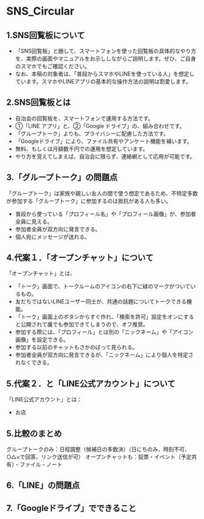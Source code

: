 # SNS_Circular
## 1.SNS回覧板について
- 「SNS回覧板」と題して、スマートフォンを使った回覧板の具体的なやり方を、実際の画面やマニュアルをお示ししながらご説明します。ぜひ、ご自身のスマホでもご確認ください。  
- なお、本稿の対象者は、「普段からスマホやLINEを使っている人」を想定しています。スマホやLINEアプリの基本的な操作方法の説明は割愛します。  
## 2.SNS回覧板とは
- 自治会の回覧板を、スマートフォンで運用する方法です。  
- ①「LINE アプリ」と、②「Google ドライブ」の、組み合わせです。  
- 「グループトーク」よりも、プライバシーに配慮した方法です。  
- 「Googleドライブ」により、ファイル共有やアンケート機能を補います。  
- 無料、もしくは月額数千円での運用を想定しています。  
- やり方を覚えてしまえば、自治会に限らず、連絡網として応用が可能です。  
## 3.「グループトーク」の問題点
「グループトーク」は家族や親しい友人の間で使う想定であるため、不特定多数が参加する「グループトーク」に参加するのは抵抗がある人も多い。  
- 普段から使っている「プロフィール名」や「プロフィール画像」が、参加者全員に見える。  
- 参加者全員が双方向に発言できる。  
- 個人宛にメッセージが送れる。  
  
## 4.代案１．「オープンチャット」について
「オープンチャット」とは、  
- 「トーク」画面で、トークルームのアイコンの右下に緑のマークがついているもの。
- 友だちではないLINEユーザー同士が、共通の話題についてトークできる機能。  
- 「トーク」画面上のボタンからすぐ作れ、「検索を許可」設定をオンにすると公開されて誰でも参加できてしまうので、オフ推奨。  
- 参加する際には、「プロフィール」とは別の「ニックネーム」や「アイコン画像」を設定できる。  
- 参加する以前のチャットもさかのぼって見られる。  
- 参加者全員が双方向に発言できるが、「ニックネーム」により個人を特定されなくできる。  
  
## 5.代案２．と「LINE公式アカウント」について
「LINE公式アカウント」とは：
- お店
  

## 5.比較のまとめ
グループトークのみ：日程調整（候補日の多数決）（日にちのみ、時刻不可、○△×で回答、リンク送信が可）
オープンチャットも：投票・イベント（予定共有）・ファイル・ノート

## 6.「LINE」の問題点
## 7.「Googleドライブ」でできること